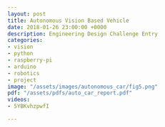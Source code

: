 ```yaml
---
layout: post
title: Autonomous Vision Based Vehicle
date: 2018-01-26 23:00:00 +0000
description: Engineering Design Challenge Entry
categories:
- vision
- python
- raspberry-pi
- arduino
- robotics
- project
image: "/assets/images/autonomous_car/fig5.png"
pdf: "/assets/pdfs/auto_car_report.pdf"
videos:
- 5YBKvhzpwfI

---
```

